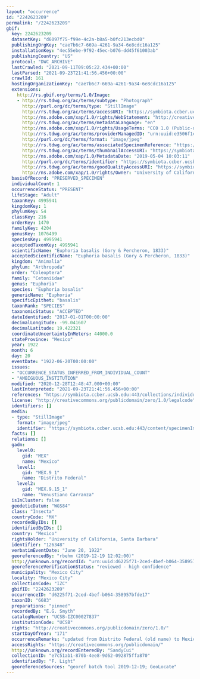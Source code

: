 ```yaml
---
layout: "occurrence"
id: "2242623209"
permalink: "/2242623209"
gbif:
  key: 2242623209
  datasetKey: "d6097f75-f99e-4c2a-b8a5-b0fc213ecbd0"
  publishingOrgKey: "cae7b6c7-669a-4261-9a34-6e8cdc16a125"
  installationKey: "4ec55ebe-9f92-45ec-b076-dd45f61003ab"
  publishingCountry: "US"
  protocol: "DWC_ARCHIVE"
  lastCrawled: "2021-09-11T09:05:22.434+00:00"
  lastParsed: "2021-09-23T21:41:56.456+00:00"
  crawlId: 161
  hostingOrganizationKey: "cae7b6c7-669a-4261-9a34-6e8cdc16a125"
  extensions:
    http://rs.gbif.org/terms/1.0/Image:
    - http://rs.tdwg.org/ac/terms/subtype: "Photograph"
      http://purl.org/dc/terms/type: "StillImage"
      http://rs.tdwg.org/ac/terms/accessURI: "https://symbiota.ccber.ucsb.edu:443/content/specimenImages/UCSB_IZC/UCSB-IZC00027/UCSB-IZC00027837_lg.jpg"
      http://ns.adobe.com/xap/1.0/rights/WebStatement: "http://creativecommons.org/publicdomain/zero/1.0/"
      http://rs.tdwg.org/ac/terms/metadataLanguage: "en"
      http://ns.adobe.com/xap/1.0/rights/UsageTerms: "CC0 1.0 (Public-domain)"
      http://rs.tdwg.org/ac/terms/providerManagedID: "urn:uuid:e3506f1c-c81e-482d-ba98-1c51e1963ad8"
      http://purl.org/dc/terms/format: "image/jpeg"
      http://rs.tdwg.org/ac/terms/associatedSpecimenReference: "https://symbiota.ccber.ucsb.edu:443/collections/individual/index.php?occid=126348"
      http://rs.tdwg.org/ac/terms/thumbnailAccessURI: "https://symbiota.ccber.ucsb.edu:443/content/specimenImages/UCSB_IZC/UCSB-IZC00027/UCSB-IZC00027837_tn.jpg"
      http://ns.adobe.com/xap/1.0/MetadataDate: "2019-05-04 10:03:11"
      http://purl.org/dc/terms/identifier: "https://symbiota.ccber.ucsb.edu:443/content/specimenImages/UCSB_IZC/UCSB-IZC00027/UCSB-IZC00027837_lg.jpg"
      http://rs.tdwg.org/ac/terms/goodQualityAccessURI: "https://symbiota.ccber.ucsb.edu:443/content/specimenImages/UCSB_IZC/UCSB-IZC00027/UCSB-IZC00027837.jpg"
      http://ns.adobe.com/xap/1.0/rights/Owner: "University of California, Santa Barbara"
  basisOfRecord: "PRESERVED_SPECIMEN"
  individualCount: 1
  occurrenceStatus: "PRESENT"
  lifeStage: "Adult"
  taxonKey: 4995941
  kingdomKey: 1
  phylumKey: 54
  classKey: 216
  orderKey: 1470
  familyKey: 4204
  genusKey: 1076499
  speciesKey: 4995941
  acceptedTaxonKey: 4995941
  scientificName: "Euphoria basalis (Gory & Percheron, 1833)"
  acceptedScientificName: "Euphoria basalis (Gory & Percheron, 1833)"
  kingdom: "Animalia"
  phylum: "Arthropoda"
  order: "Coleoptera"
  family: "Cetoniidae"
  genus: "Euphoria"
  species: "Euphoria basalis"
  genericName: "Euphoria"
  specificEpithet: "basalis"
  taxonRank: "SPECIES"
  taxonomicStatus: "ACCEPTED"
  dateIdentified: "2017-01-01T00:00:00"
  decimalLongitude: -99.041607
  decimalLatitude: 19.422321
  coordinateUncertaintyInMeters: 44000.0
  stateProvince: "Mexico"
  year: 1922
  month: 6
  day: 20
  eventDate: "1922-06-20T00:00:00"
  issues:
  - "OCCURRENCE_STATUS_INFERRED_FROM_INDIVIDUAL_COUNT"
  - "AMBIGUOUS_INSTITUTION"
  modified: "2020-12-28T12:48:47.000+00:00"
  lastInterpreted: "2021-09-23T21:41:56.456+00:00"
  references: "https://symbiota.ccber.ucsb.edu:443/collections/individual/index.php?occid=126348"
  license: "http://creativecommons.org/publicdomain/zero/1.0/legalcode"
  identifiers: []
  media:
  - type: "StillImage"
    format: "image/jpeg"
    identifier: "https://symbiota.ccber.ucsb.edu:443/content/specimenImages/UCSB_IZC/UCSB-IZC00027/UCSB-IZC00027837_lg.jpg"
  facts: []
  relations: []
  gadm:
    level0:
      gid: "MEX"
      name: "Mexico"
    level1:
      gid: "MEX.9_1"
      name: "Distrito Federal"
    level2:
      gid: "MEX.9.15_1"
      name: "Venustiano Carranza"
  isInCluster: false
  geodeticDatum: "WGS84"
  class: "Insecta"
  countryCode: "MX"
  recordedByIDs: []
  identifiedByIDs: []
  country: "Mexico"
  rightsHolder: "University of California, Santa Barbara"
  identifier: "126348"
  verbatimEventDate: "June 20, 1922"
  georeferencedBy: "rbehm (2019-12-19 12:02:00)"
  http://unknown.org/recordId: "urn:uuid:d6225f71-2ced-4bef-b064-358957bfde17"
  georeferenceVerificationStatus: "reviewed - high confidence"
  municipality: "Mexico City"
  locality: "Mexico City"
  collectionCode: "IZC"
  gbifID: "2242623209"
  occurrenceID: "d6225f71-2ced-4bef-b064-358957bfde17"
  taxonID: "6683"
  preparations: "pinned"
  recordedBy: "E.G. Smyth"
  catalogNumber: "UCSB-IZC00027837"
  institutionCode: "UCSB"
  rights: "http://creativecommons.org/publicdomain/zero/1.0/"
  startDayOfYear: "171"
  occurrenceRemarks: "updated from Distrito Federal (old name) to Mexico City"
  accessRights: "https://creativecommons.org/publicdomain/"
  http://unknown.org/recordEnteredBy: "SandyCui"
  collectionID: "e7c51ab1-870b-4ee8-9d62-092875ffa870"
  identifiedBy: "F. Light"
  georeferenceSources: "georef batch tool 2019-12-19; GeoLocate"
---
```

